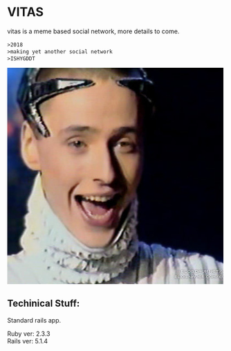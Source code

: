 # VITAS

vitas is a meme based social network, more details to come.

```
>2018
>making yet another social network
>ISHYGDDT
```

![](vitas.jpg "This is where the codename comes from")

## Techinical Stuff:
Standard rails app.  

Ruby ver: 2.3.3  
Rails ver: 5.1.4
